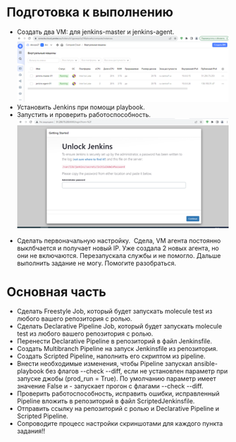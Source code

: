 # Подготовка к выполнению
- Создать два VM: для jenkins-master и jenkins-agent.
  ![vm](https://github.com/EVolgina/jenkins/blob/jen/vm.PNG)
- Установить Jenkins при помощи playbook.
- Запустить и проверить работоспособность.
  ![pl](https://github.com/EVolgina/jenkins/blob/jen/start.PNG)
  ![]()
- Сделать первоначальную настройку.
  ![]()
  Сдела, VM агента постоянно выклбчается и получает новый IP. Уже создала 2 новых агента, но они не включаются.
  Перезапускала службы и не помогло. Дальше выполнить задание не могу. Помогите разобраться.
# Основная часть
- Сделать Freestyle Job, который будет запускать molecule test из любого вашего репозитория с ролью.
- Сделать Declarative Pipeline Job, который будет запускать molecule test из любого вашего репозитория с ролью.
- Перенести Declarative Pipeline в репозиторий в файл Jenkinsfile.
- Создать Multibranch Pipeline на запуск Jenkinsfile из репозитория.
- Создать Scripted Pipeline, наполнить его скриптом из pipeline.
- Внести необходимые изменения, чтобы Pipeline запускал ansible-playbook без флагов --check --diff, если не установлен параметр при запуске джобы (prod_run = True). По умолчанию параметр имеет значение False и - запускает прогон с флагами --check --diff.
- Проверить работоспособность, исправить ошибки, исправленный Pipeline вложить в репозиторий в файл ScriptedJenkinsfile.
- Отправить ссылку на репозиторий с ролью и Declarative Pipeline и Scripted Pipeline.
- Сопроводите процесс настройки скриншотами для каждого пункта задания!!
